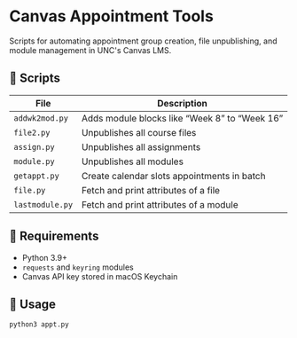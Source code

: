 # Canvas Appointment Tools

Scripts for automating appointment group creation, file unpublishing, and module management in UNC's Canvas LMS.

## 📁 Scripts

| File           | Description                                      |
|----------------|--------------------------------------------------|
| `addwk2mod.py` | Adds module blocks like “Week 8” to “Week 16”   |
| `file2.py`     | Unpublishes all course files |
| `assign.py`     | Unpublishes all assignments |
| `module.py`     | Unpublishes all modules |
| `getappt.py`   | Create calendar slots appointments in batch  |
| `file.py`   | Fetch and print attributes of a file  |
| `lastmodule.py` | Fetch and print attributes of a module |

## 🔧 Requirements

- Python 3.9+
- `requests` and `keyring` modules
- Canvas API key stored in macOS Keychain

## 🚀 Usage

```bash
python3 appt.py
